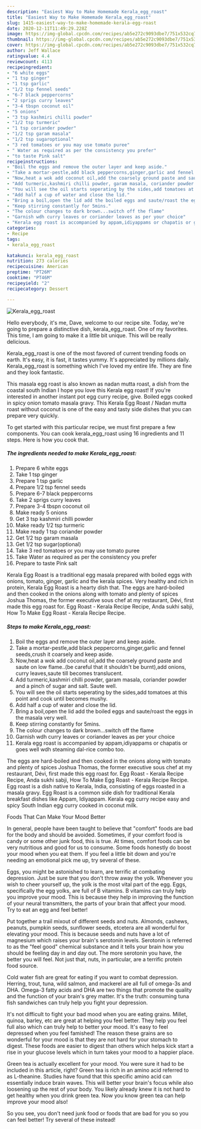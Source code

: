 ```yaml
---
description: "Easiest Way to Make Homemade Kerala_egg_roast"
title: "Easiest Way to Make Homemade Kerala_egg_roast"
slug: 1415-easiest-way-to-make-homemade-kerala-egg-roast
date: 2020-12-11T11:49:29.228Z
image: https://img-global.cpcdn.com/recipes/ab5e272c9093dbe7/751x532cq70/kerala_egg_roast-recipe-main-photo.jpg
thumbnail: https://img-global.cpcdn.com/recipes/ab5e272c9093dbe7/751x532cq70/kerala_egg_roast-recipe-main-photo.jpg
cover: https://img-global.cpcdn.com/recipes/ab5e272c9093dbe7/751x532cq70/kerala_egg_roast-recipe-main-photo.jpg
author: Jeff Wallace
ratingvalue: 4.4
reviewcount: 4113
recipeingredient:
- "6 white eggs"
- "1 tsp ginger"
- "1 tsp garlic"
- "1/2 tsp fennel seeds"
- "6-7 black peppercorns"
- "2 sprigs curry leaves"
- "3-4 tbspn coconut oil"
- "5 onions"
- "3 tsp kashmiri chilli powder"
- "1/2 tsp turmeric"
- "1 tsp coriander powder"
- "1/2 tsp garam masala"
- "1/2 tsp sugaroptional"
- "3 red tomatoes or you may use tomato puree"
- " Water as required as per the consistency you prefer"
- "to taste Pink salt"
recipeinstructions:
- "Boil the eggs and remove the outer layer and keep aside."
- "Take a mortar-pestle,add black peppercorns,ginger,garlic and fennel seeds,crush it coarsely and keep aside."
- "Now,heat a wok add coconut oil,add the coarsely ground paste and saute on low flame..(be careful that it shouldn&#39;t be burnt),add onions, curry leaves,saute till becomes translucent."
- "Add turmeric,kashmiri chilli powder, garam masala, coriander powder and a pinch of sugar and salt. Saute well."
- "You will see the oil starts seperating by the sides,add tomatoes at this point and cook until becomes mushy."
- "Add half a cup of water and close the lid."
- "Bring a boil,open the lid add the boiled eggs and saute/roast the eggs in the masala very well."
- "Keep stirring constantly for 5mins."
- "The colour changes to dark brown...switch off the flame"
- "Garnish wdh curry leaves or coriander leaves as per your choice"
- "Kerala egg roast is accompanied by appam,idiyappams or chapatis or goes well wdh steaming dal-rice combo too."
categories:
- Recipe
tags:
- kerala_egg_roast

katakunci: kerala_egg_roast 
nutrition: 273 calories
recipecuisine: American
preptime: "PT26M"
cooktime: "PT46M"
recipeyield: "2"
recipecategory: Dessert

---
```



![Kerala_egg_roast](https://img-global.cpcdn.com/recipes/ab5e272c9093dbe7/751x532cq70/kerala_egg_roast-recipe-main-photo.jpg)

Hello everybody, it's me, Dave, welcome to our recipe site. Today, we're going to prepare a distinctive dish, kerala_egg_roast. One of my favorites. This time, I am going to make it a little bit unique. This will be really delicious.

Kerala_egg_roast is one of the most favored of current trending foods on earth. It's easy, it is fast, it tastes yummy. It's appreciated by millions daily. Kerala_egg_roast is something which I've loved my entire life. They are fine and they look fantastic.

This masala egg roast is also known as nadan mutta roast, a dish from the coastal south Indian I hope you love this Kerala egg roast! If you&#39;re interested in another instant pot egg curry recipe, give. Boiled eggs cooked in spicy onion tomato masala gravy. This Kerala Egg Roast / Nadan mutta roast without coconut is one of the easy and tasty side dishes that you can prepare very quickly.


To get started with this particular recipe, we must first prepare a few components. You can cook kerala_egg_roast using 16 ingredients and 11 steps. Here is how you cook that.

<!--inarticleads1-->

##### The ingredients needed to make Kerala_egg_roast:

1. Prepare 6 white eggs
1. Take 1 tsp ginger
1. Prepare 1 tsp garlic
1. Prepare 1/2 tsp fennel seeds
1. Prepare 6-7 black peppercorns
1. Take 2 sprigs curry leaves
1. Prepare 3-4 tbspn coconut oil
1. Make ready 5 onions
1. Get 3 tsp kashmiri chilli powder
1. Make ready 1/2 tsp turmeric
1. Make ready 1 tsp coriander powder
1. Get 1/2 tsp garam masala
1. Get 1/2 tsp sugar(optional)
1. Take 3 red tomatoes or you may use tomato puree
1. Take  Water as required as per the consistency you prefer
1. Prepare to taste Pink salt


Kerala Egg Roast is a traditional egg masala prepared with boiled eggs with onions, tomato, ginger, garlic and the kerala spices. Very healthy and rich in protein, Kerala Egg Roast is a hearty dish that. The eggs are hard-boiled and then cooked in the onions along with tomato and plenty of spices Joshua Thomas, the former executive sous chef at my restaurant, Dévi, first made this egg roast for. Egg Roast - Kerala Recipe Recipe, Anda sukhi sabji, How To Make Egg Roast - Kerala Recipe Recipe. 

<!--inarticleads2-->

##### Steps to make Kerala_egg_roast:

1. Boil the eggs and remove the outer layer and keep aside.
1. Take a mortar-pestle,add black peppercorns,ginger,garlic and fennel seeds,crush it coarsely and keep aside.
1. Now,heat a wok add coconut oil,add the coarsely ground paste and saute on low flame..(be careful that it shouldn&#39;t be burnt),add onions, curry leaves,saute till becomes translucent.
1. Add turmeric,kashmiri chilli powder, garam masala, coriander powder and a pinch of sugar and salt. Saute well.
1. You will see the oil starts seperating by the sides,add tomatoes at this point and cook until becomes mushy.
1. Add half a cup of water and close the lid.
1. Bring a boil,open the lid add the boiled eggs and saute/roast the eggs in the masala very well.
1. Keep stirring constantly for 5mins.
1. The colour changes to dark brown...switch off the flame
1. Garnish wdh curry leaves or coriander leaves as per your choice
1. Kerala egg roast is accompanied by appam,idiyappams or chapatis or goes well wdh steaming dal-rice combo too.


The eggs are hard-boiled and then cooked in the onions along with tomato and plenty of spices Joshua Thomas, the former executive sous chef at my restaurant, Dévi, first made this egg roast for. Egg Roast - Kerala Recipe Recipe, Anda sukhi sabji, How To Make Egg Roast - Kerala Recipe Recipe. Egg roast is a dish native to Kerala, India, consisting of eggs roasted in a masala gravy. Egg Roast is a common side dish for traditional Kerala breakfast dishes like Appam, Idiyappam. Kerala egg curry recipe easy and spicy South Indian egg curry cooked in coconut milk. 

Foods That Can Make Your Mood Better


In general, people have been taught to believe that "comfort" foods are bad for the body and should be avoided. Sometimes, if your comfort food is candy or some other junk food, this is true. At times, comfort foods can be very nutritious and good for us to consume. Some foods honestly do boost your mood when you eat them. If you feel a little bit down and you're needing an emotional pick me up, try several of these.

Eggs, you might be astonished to learn, are terrific at combating depression. Just be sure that you don't throw away the yolk. Whenever you wish to cheer yourself up, the yolk is the most vital part of the egg. Eggs, specifically the egg yolks, are full of B vitamins. B vitamins can truly help you improve your mood. This is because they help in improving the function of your neural transmitters, the parts of your brain that affect your mood. Try to eat an egg and feel better!

Put together a trail mixout of different seeds and nuts. Almonds, cashews, peanuts, pumpkin seeds, sunflower seeds, etcetera are all wonderful for elevating your mood. This is because seeds and nuts have a lot of magnesium which raises your brain's serotonin levels. Serotonin is referred to as the "feel good" chemical substance and it tells your brain how you should be feeling day in and day out. The more serotonin you have, the better you will feel. Not just that, nuts, in particular, are a terrific protein food source.

Cold water fish are great for eating if you want to combat depression. Herring, trout, tuna, wild salmon, and mackerel are all full of omega-3s and DHA. Omega-3 fatty acids and DHA are two things that promote the quality and the function of your brain's grey matter. It's the truth: consuming tuna fish sandwiches can truly help you fight your depression. 

It's not difficult to fight your bad mood when you are eating grains. Millet, quinoa, barley, etc are great at helping you feel better. They help you feel full also which can truly help to better your mood. It's easy to feel depressed when you feel famished! The reason these grains are so wonderful for your mood is that they are not hard for your stomach to digest. These foods are easier to digest than others which helps kick start a rise in your glucose levels which in turn takes your mood to a happier place.

Green tea is actually excellent for your mood. You were sure it had to be included in this article, right? Green tea is rich in an amino acid referred to as L-theanine. Studies have found that this specific amino acid can essentially induce brain waves. This will better your brain's focus while also loosening up the rest of your body. You likely already knew it is not hard to get healthy when you drink green tea. Now you know green tea can help improve your mood also!

So you see, you don't need junk food or foods that are bad for you so you can feel better! Try several of these instead!

